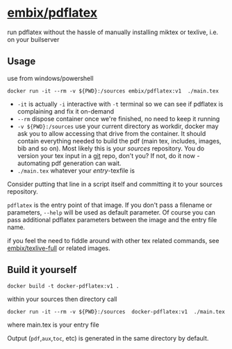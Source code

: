 # [embix/pdflatex](https://hub.docker.com/r/embix/pdflatex/)

run pdflatex without the hassle of manually installing miktex or texlive, i.e. on your builserver

## Usage

use from windows/powershell

    docker run -it --rm -v ${PWD}:/sources embix/pdflatex:v1  ./main.tex

* `-it` is actually `-i` interactive with `-t` terminal so we can see if pdflatex is complaining and fix it on-demand
* `--rm` dispose container once we're finished, no need to keep it running
* `-v ${PWD}:/sources` use your current directory as workdir, docker may ask you to allow accessing that drive from the container. It should contain everything needed to build the pdf (main tex, includes, images, bib and so on). Most likely this is your *sources*  repository. You do version your tex input in a [git](https://git-scm.com/book/en/v2/Getting-Started-About-Version-Control) repo, don't you? If not, do it now - automating pdf generation can wait.
* `./main.tex` whatever your *entry*-texfile is

Consider putting that line in a script itself and committing it to your sources repository.

`pdflatex` is the entry point of that image. If you don't pass a filename or parameters, `--help` will be used as default parameter. Of course you can pass additional pdflatex parameters between the image and the entry file name.

if you feel the need to fiddle around with other tex related commands, see [embix/texlive-full](https://hub.docker.com/r/embix/texlive-full/) or related images.

## Build it yourself

    docker build -t docker-pdflatex:v1 .

within your sources then directory call

    docker run -it --rm -v ${PWD}:/sources  docker-pdflatex:v1  ./main.tex

where main.tex is your entry file

Output (`pdf`,`aux`,`toc`, etc) is generated in the same directory by default.
